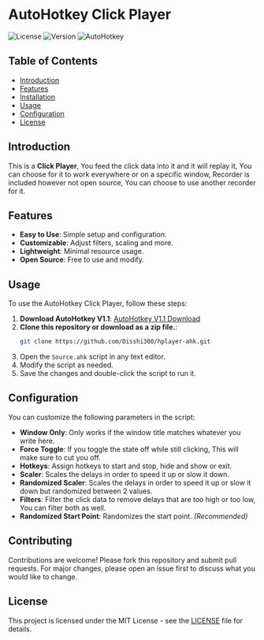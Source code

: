 # AutoHotkey Click Player

![License](https://img.shields.io/badge/license-MIT-blue.svg) 
![Version](https://img.shields.io/badge/version-1.0.2_B5.1-brightgreen.svg) 
![AutoHotkey](https://img.shields.io/badge/AutoHotkey-v1.1.33.02-blue.svg)

## Table of Contents
- [Introduction](#introduction)
- [Features](#features)
- [Installation](#installation)
- [Usage](#usage)
- [Configuration](#configuration)
- [License](#license)

## Introduction
This is a **Click Player**, You feed the click data into it and it will replay it, You can choose for it to work everywhere or on a specific window, Recorder is included however not open source, You can choose to use another recorder for it.

## Features
- **Easy to Use**: Simple setup and configuration.
- **Customizable**: Adjust filters, scaling and more.
- **Lightweight**: Minimal resource usage.
- **Open Source**: Free to use and modify.

## Usage
To use the AutoHotkey Click Player, follow these steps:
1. **Download AutoHotkey V1.1**: [AutoHotkey V1.1 Download](https://www.autohotkey.com/download/ahk-install.exe)
2. **Clone this repository or download as a zip file.**:
    ```bash
    git clone https://github.com/Disshi300/hplayer-ahk.git
    ```
3. Open the `Source.ahk` script in any text editor.
4. Modify the script as needed.
5. Save the changes and double-click the script to run it.

## Configuration
You can customize the following parameters in the script:
- **Window Only**: Only works if the window title matches whatever you write here.
- **Force Toggle**: If you toggle the state off while still clicking, This will make sure to cut you off.
- **Hotkeys**: Assign hotkeys to start and stop, hide and show or exit.
- **Scaler**: Scales the delays in order to speed it up or slow it down.
- **Randomized Scaler**: Scales the delays in order to speed it up or slow it down but randomized between 2 values.
- **Filters**: Filter the click data to remove delays that are too high or too low, You can filter both as well.
- **Randomized Start Point**: Randomizes the start point. *(Recommended)*

## Contributing
Contributions are welcome! Please fork this repository and submit pull requests. For major changes, please open an issue first to discuss what you would like to change.

## License
This project is licensed under the MIT License - see the [LICENSE](LICENSE) file for details.
